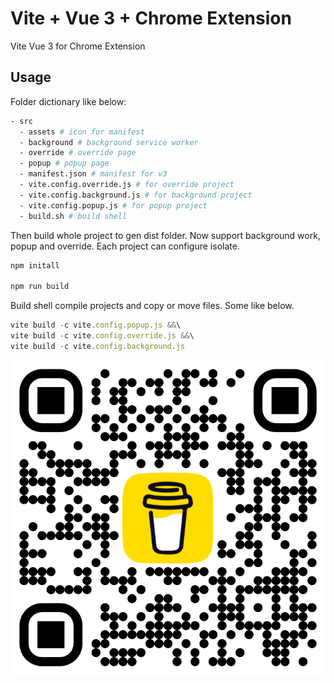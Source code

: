 # Vite + Vue 3 + Chrome Extension

Vite Vue 3 for Chrome Extension

## Usage

Folder dictionary like below:

```bash
- src
  - assets # icon for manifest
  - background # background service worker
  - override # override page
  - popup # popup page
  - manifest.json # manifest for v3
  - vite.config.override.js # for override project
  - vite.config.background.js # for background project
  - vite.config.popup.js # for popup project
  - build.sh # build shell
```

Then build whole project to gen dist folder.
Now support background work, popup and override.
Each project can configure isolate.

```javascript
npm initall

npm run build
```

Build shell compile projects and copy or move files. Some like below.
```javascript
vite build -c vite.config.popup.js &&\
vite build -c vite.config.override.js &&\
vite build -c vite.config.background.js
```

![Thank you very much~](bmc_qr.png)